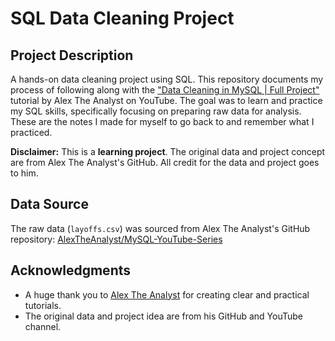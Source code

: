 # SQL Data Cleaning Project

## Project Description
A hands-on data cleaning project using SQL. This repository documents my process of following along with the ["Data Cleaning in MySQL | Full Project"](https://youtu.be/4UltKCnnnTA?feature=shared) tutorial by Alex The Analyst on YouTube. The goal was to learn and practice my SQL skills, specifically focusing on preparing raw data for analysis.
These are the notes I made for myself to go back to and remember what I practiced.

**Disclaimer:** This is a **learning project**. The original data and project concept are from Alex The Analyst's GitHub. All credit for the data and project goes to him.

## Data Source
The raw data (`layoffs.csv`) was sourced from Alex The Analyst's GitHub repository:
[AlexTheAnalyst/MySQL-YouTube-Series](https://github.com/AlexTheAnalyst/MySQL-YouTube-Series/blob/main/layoffs.csv)


## Acknowledgments
- A huge thank you to [Alex The Analyst](https://www.youtube.com/@AlexTheAnalyst) for creating clear and practical tutorials.
- The original data and project idea are from his GitHub and YouTube channel.
